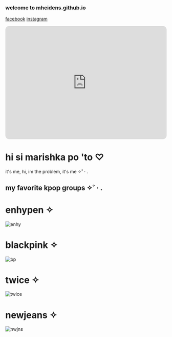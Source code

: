 
### welcome to mheidens.github.io 


   [facebook](https://www.facebook.com/ish.senar.90) [instagram](https://www.instagram.com/mhsenar_/)

<iframe style="border-radius:12px" src="https://open.spotify.com/embed/track/43t6oyPWJ67nifk7JgDgoI?utm_source=generator" width="100%" height="352" frameBorder="0" allowfullscreen="" allow="autoplay; clipboard-write; encrypted-media; fullscreen; picture-in-picture" loading="lazy"></iframe>

# hi si marishka po 'to ♡
 it's me, hi, im the problem, it's me ✧˚ · .

## my favorite kpop groups ✧˚ · .

# enhypen ✧

![enhy](https://qph.cf2.quoracdn.net/main-qimg-c6c792d1ed310ba8e85518762b393b7f-lq)

# blackpink ✧

![bp](https://i.pinimg.com/originals/3a/4c/e6/3a4ce60f7bd1b938fc352f8cebbfe3da.jpg)

# twice ✧

![twice](https://pbs.twimg.com/media/E-fNSsGXoAE0u95.jpg)

# newjeans ✧

![nwjns](https://i.pinimg.com/550x/77/49/26/774926e9fea35d57fa58d000ca812263.jpg)
